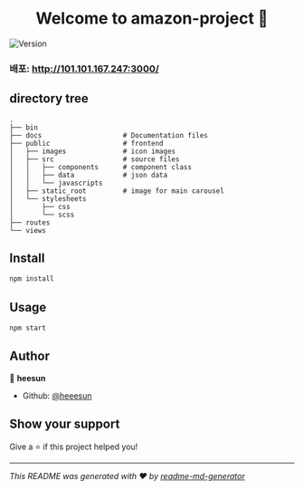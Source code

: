 <h1 align="center">Welcome to amazon-project 👋</h1>
<p>
  <img alt="Version" src="https://img.shields.io/badge/version-0.0.1-blue.svg?cacheSeconds=2592000" />
</p>

### 배포: http://101.101.167.247:3000/
## directory tree
```
.
├── bin                     
├── docs                    # Documentation files
├── public                  # frontend
│   ├── images              # icon images 
│   ├── src                 # source files
│   │   ├── components      # component class
│   │   ├── data            # json data
│   │   └── javascripts 
│   ├── static_root         # image for main carousel
│   └── stylesheets  
│       ├── css
│       └── scss        
├── routes
└── views
```
## Install

```sh
npm install
```

## Usage

```sh
npm start
```

## Author

👤 **heesun**

* Github: [@heeesun](https://github.com/heeesun)

## Show your support

Give a ⭐️ if this project helped you!

***
_This README was generated with ❤️ by [readme-md-generator](https://github.com/kefranabg/readme-md-generator)_